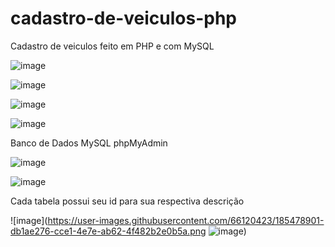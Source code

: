 # cadastro-de-veiculos-php
Cadastro de veiculos feito em PHP e com MySQL

![image](https://user-images.githubusercontent.com/66120423/185473236-63aa0a63-50ea-4650-bb93-7839d161022b.png)

![image](https://user-images.githubusercontent.com/66120423/185473557-858db9df-e297-4ac1-9891-f176d15abba4.png)

![image](https://user-images.githubusercontent.com/66120423/185478076-23e3fdc0-4262-4bac-b80c-a277e0db0475.png)

![image](https://user-images.githubusercontent.com/66120423/185473773-15d764d0-60c5-4ed8-8d72-dcb45d36a49e.png)

Banco de Dados MySQL phpMyAdmin

![image](https://user-images.githubusercontent.com/66120423/185478657-1d4528be-59df-441b-8bbf-9b37545aa575.png)

![image](https://user-images.githubusercontent.com/66120423/185478797-a03d086c-46f5-4f1c-83dc-710db0d00a3d.png)

Cada tabela possui seu id para sua respectiva descrição

![image](https://user-images.githubusercontent.com/66120423/185478901-db1ae276-cce1-4e7e-ab62-4f482b2e0b5a.png ![image](https://user-images.githubusercontent.com/66120423/185479090-887b2da7-d470-4df3-bc6c-b0e44be8cbc0.png)) 

